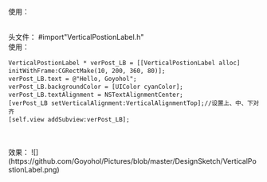 使用：

</br>
头文件：
	#import"VerticalPostionLabel.h"
    
</br>
使用：
    
    VerticalPostionLabel * verPost_LB = [[VerticalPostionLabel alloc] initWithFrame:CGRectMake(10, 200, 360, 80)];
    verPost_LB.text = @"Hello, Goyohol";
    verPost_LB.backgroundColor = [UIColor cyanColor];
    verPost_LB.textAlignment = NSTextAlignmentCenter;
    [verPost_LB setVerticalAlignment:VerticalAlignmentTop];//设置上、中、下对齐
    [self.view addSubview:verPost_LB];
    
    
</br>
</br>
效果：
![](https://github.com/Goyohol/Pictures/blob/master/DesignSketch/VerticalPostionLabel.png)
